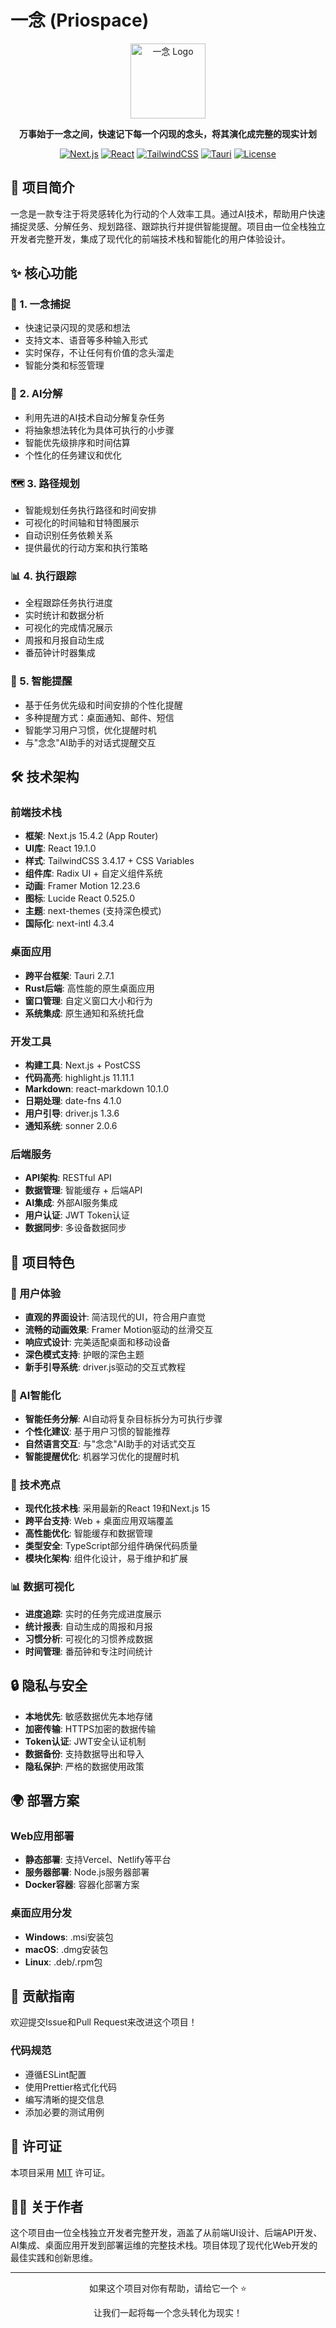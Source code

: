 # 一念 (Priospace)

<div align="center">
  <img src="https://app.bornforai.cn/static/logo/logo.jpeg" alt="一念 Logo" width="120" height="120">
  
  **万事始于一念之间，快速记下每一个闪现的念头，将其演化成完整的现实计划**
  
  [![Next.js](https://img.shields.io/badge/Next.js-15.4.2-black?style=flat-square&logo=next.js)](https://nextjs.org/)
  [![React](https://img.shields.io/badge/React-19.1.0-blue?style=flat-square&logo=react)](https://reactjs.org/)
  [![TailwindCSS](https://img.shields.io/badge/TailwindCSS-3.4.17-38B2AC?style=flat-square&logo=tailwind-css)](https://tailwindcss.com/)
  [![Tauri](https://img.shields.io/badge/Tauri-2.7.1-FFC131?style=flat-square&logo=tauri)](https://tauri.app/)
  [![License](https://img.shields.io/badge/License-MIT-green?style=flat-square)](./LICENSE)
</div>

## 📖 项目简介

一念是一款专注于将灵感转化为行动的个人效率工具。通过AI技术，帮助用户快速捕捉灵感、分解任务、规划路径、跟踪执行并提供智能提醒。项目由一位全栈独立开发者完整开发，集成了现代化的前端技术栈和智能化的用户体验设计。

## ✨ 核心功能

### 🎯 1. 一念捕捉
- 快速记录闪现的灵感和想法
- 支持文本、语音等多种输入形式
- 实时保存，不让任何有价值的念头溜走
- 智能分类和标签管理

### 🤖 2. AI分解
- 利用先进的AI技术自动分解复杂任务
- 将抽象想法转化为具体可执行的小步骤
- 智能优先级排序和时间估算
- 个性化的任务建议和优化

### 🗺️ 3. 路径规划
- 智能规划任务执行路径和时间安排
- 可视化的时间轴和甘特图展示
- 自动识别任务依赖关系
- 提供最优的行动方案和执行策略

### 📊 4. 执行跟踪
- 全程跟踪任务执行进度
- 实时统计和数据分析
- 可视化的完成情况展示
- 周报和月报自动生成
- 番茄钟计时器集成

### 🔔 5. 智能提醒
- 基于任务优先级和时间安排的个性化提醒
- 多种提醒方式：桌面通知、邮件、短信
- 智能学习用户习惯，优化提醒时机
- 与"念念"AI助手的对话式提醒交互

## 🛠️ 技术架构

### 前端技术栈
- **框架**: Next.js 15.4.2 (App Router)
- **UI库**: React 19.1.0
- **样式**: TailwindCSS 3.4.17 + CSS Variables
- **组件库**: Radix UI + 自定义组件系统
- **动画**: Framer Motion 12.23.6
- **图标**: Lucide React 0.525.0
- **主题**: next-themes (支持深色模式)
- **国际化**: next-intl 4.3.4

### 桌面应用
- **跨平台框架**: Tauri 2.7.1
- **Rust后端**: 高性能的原生桌面应用
- **窗口管理**: 自定义窗口大小和行为
- **系统集成**: 原生通知和系统托盘

### 开发工具
- **构建工具**: Next.js + PostCSS
- **代码高亮**: highlight.js 11.11.1
- **Markdown**: react-markdown 10.1.0
- **日期处理**: date-fns 4.1.0
- **用户引导**: driver.js 1.3.6
- **通知系统**: sonner 2.0.6

### 后端服务
- **API架构**: RESTful API
- **数据管理**: 智能缓存 + 后端API
- **AI集成**: 外部AI服务集成
- **用户认证**: JWT Token认证
- **数据同步**: 多设备数据同步


## 🌟 项目特色

### 🎯 用户体验
- **直观的界面设计**: 简洁现代的UI，符合用户直觉
- **流畅的动画效果**: Framer Motion驱动的丝滑交互
- **响应式设计**: 完美适配桌面和移动设备
- **深色模式支持**: 护眼的深色主题
- **新手引导系统**: driver.js驱动的交互式教程

### 🤖 AI智能化
- **智能任务分解**: AI自动将复杂目标拆分为可执行步骤
- **个性化建议**: 基于用户习惯的智能推荐
- **自然语言交互**: 与"念念"AI助手的对话式交互
- **智能提醒优化**: 机器学习优化的提醒时机

### 🔧 技术亮点
- **现代化技术栈**: 采用最新的React 19和Next.js 15
- **跨平台支持**: Web + 桌面应用双端覆盖
- **高性能优化**: 智能缓存和数据管理
- **类型安全**: TypeScript部分组件确保代码质量
- **模块化架构**: 组件化设计，易于维护和扩展

### 📊 数据可视化
- **进度追踪**: 实时的任务完成进度展示
- **统计报表**: 自动生成的周报和月报
- **习惯分析**: 可视化的习惯养成数据
- **时间管理**: 番茄钟和专注时间统计

## 🔒 隐私与安全

- **本地优先**: 敏感数据优先本地存储
- **加密传输**: HTTPS加密的数据传输
- **Token认证**: JWT安全认证机制
- **数据备份**: 支持数据导出和导入
- **隐私保护**: 严格的数据使用政策

## 🌍 部署方案

### Web应用部署
- **静态部署**: 支持Vercel、Netlify等平台
- **服务器部署**: Node.js服务器部署
- **Docker容器**: 容器化部署方案

### 桌面应用分发
- **Windows**: .msi安装包
- **macOS**: .dmg安装包
- **Linux**: .deb/.rpm包

## 🤝 贡献指南

欢迎提交Issue和Pull Request来改进这个项目！


### 代码规范
- 遵循ESLint配置
- 使用Prettier格式化代码
- 编写清晰的提交信息
- 添加必要的测试用例

## 📄 许可证

本项目采用 [MIT](LICENSE) 许可证。

## 👨‍💻 关于作者

这个项目由一位全栈独立开发者完整开发，涵盖了从前端UI设计、后端API开发、AI集成、桌面应用开发到部署运维的完整技术栈。项目体现了现代化Web开发的最佳实践和创新思维。

---

<div align="center">
  <p>如果这个项目对你有帮助，请给它一个 ⭐️</p>
  <p>让我们一起将每一个念头转化为现实！</p>
</div>
